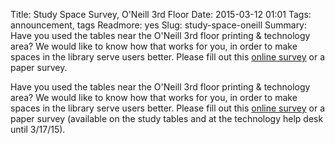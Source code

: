 Title: Study Space Survey, O'Neill 3rd Floor
Date: 2015-03-12 01:01 
Tags: announcement, tags 
Readmore: yes
Slug: study-space-oneill
Summary: Have you used the tables near the O'Neill 3rd floor printing & technology area? We would like to know how that works for you, in order to make spaces in the library serve users better. Please fill out this [online survey](https://www.surveymonkey.com/s/5HF6LPX) or a paper survey.

Have you used the tables near the O'Neill 3rd floor printing & technology area? We would like to know how that works for you, in order to make spaces in the library serve users better. Please fill out this [online survey](https://www.surveymonkey.com/s/5HF6LPX) or a paper survey (available on the study tables and at the technology help desk until 3/17/15).